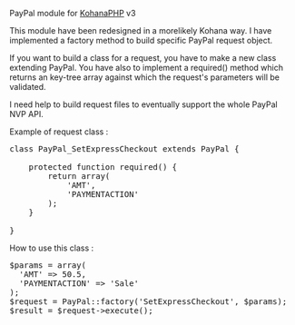 PayPal module for [KohanaPHP](http://github.com/shadowhand/kohana) v3

This module have been redesigned in a morelikely Kohana way. I have implemented a factory method to build specific PayPal request object.

If you want to build a class for a request, you have to make a new class extending PayPal. You have also to implement a required() method which returns an key-tree array against which the request's parameters will be validated.

I need help to build request files to eventually support the whole PayPal NVP API.

Example of request class :
<pre>
class PayPal_SetExpressCheckout extends PayPal {

    protected function required() {
        return array(
            'AMT',
            'PAYMENTACTION'
        );
    }

}
</pre>

How to use this class :
<pre>
$params = array(
  'AMT' => 50.5,
  'PAYMENTACTION' => 'Sale'
);
$request = PayPal::factory('SetExpressCheckout', $params);
$result = $request->execute();
</pre>
